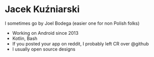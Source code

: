 # Jacek Kuźniarski 

I sometimes go by Joel Bodega (easier one for non Polish folks)

- Working on Android since 2013
- Kotlin, Bash
- If you posted your app on reddit, I probably left CR over @github
- I usually open source designs

<!--
**bhm/bhm** is a ✨ _special_ ✨ repository because its `README.md` (this file) appears on your GitHub profile.

Here are some ideas to get you started:

- 🔭 I’m currently working on ...
- 🌱 I’m currently learning ...
- 👯 I’m looking to collaborate on ...
- 🤔 I’m looking for help with ...
- 💬 Ask me about ...
- 📫 How to reach me: ...
- 😄 Pronouns: ...
- ⚡ Fun fact: ...
-->
